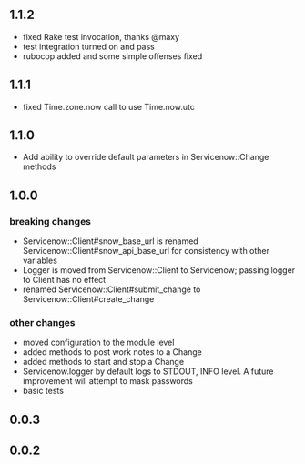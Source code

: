 ## 1.1.2

* fixed Rake test invocation, thanks @maxy
* test integration turned on and pass
* rubocop added and some simple offenses fixed

## 1.1.1

* fixed Time.zone.now call to use Time.now.utc

## 1.1.0

* Add ability to override default parameters in Servicenow::Change methods

## 1.0.0

### breaking changes

* Servicenow::Client#snow_base_url is renamed
Servicenow::Client#snow_api_base_url for consistency with other variables
* Logger is moved from Servicenow::Client to Servicenow; passing logger to
Client has no effect
* renamed Servicenow::Client#submit_change to Servicenow::Client#create_change

### other changes

* moved configuration to the module level
* added methods to post work notes to a Change
* added methods to start and stop a Change
* Servicenow.logger by default logs to STDOUT, INFO level.  A future improvement
  will attempt to mask passwords
* basic tests

## 0.0.3

## 0.0.2

